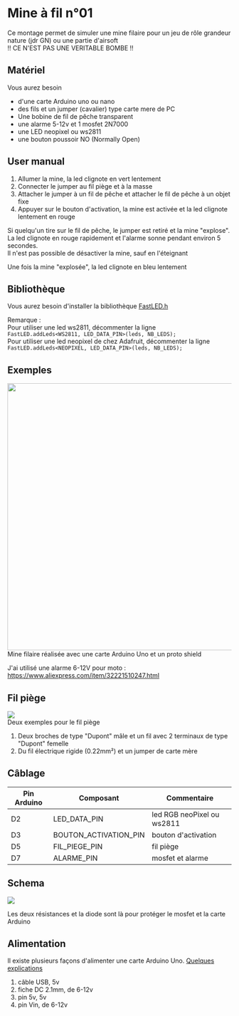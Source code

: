 # Mine à fil n°01
Ce montage permet de simuler une mine filaire pour un jeu de rôle grandeur nature (jdr GN) ou une partie d'airsoft  
!! CE N'EST PAS UNE VERITABLE BOMBE !! 

## Matériel
Vous aurez besoin
- d'une carte Arduino uno ou nano
- des fils et un jumper (cavalier) type carte mere de PC
- Une bobine de fil de pêche transparent
- une alarme 5-12v et 1 mosfet 2N7000
- une LED neopixel ou ws2811
- une bouton poussoir NO (Normally Open)

## User manual
1. Allumer la mine, la led clignote en vert lentement
1. Connecter le jumper au fil piège et à la masse
1. Attacher le jumper à un fil de pêche et attacher le fil de pêche à un objet fixe
1. Appuyer sur le bouton d'activation, la mine est activée et la led clignote lentement en rouge

Si quelqu'un tire sur le fil de pêche, le jumper est retiré et la mine "explose". La led clignote en rouge rapidement et l'alarme sonne pendant environ 5 secondes.  
Il n'est pas possible de désactiver la mine, sauf en l'éteignant  

Une fois la mine "explosée", la led clignote en bleu lentement

## Bibliothèque
Vous aurez besoin d'installer la bibliothèque [FastLED.h](https://github.com/FastLED/FastLED)  

Remarque :  
Pour utiliser une led ws2811, décommenter la ligne  
```FastLED.addLeds<WS2811, LED_DATA_PIN>(leds, NB_LEDS);```  
Pour utiliser une led neopixel de chez Adafruit, décommenter la ligne  
```FastLED.addLeds<NEOPIXEL, LED_DATA_PIN>(leds, NB_LEDS);```  


## Exemples
<img src="../images/mineFilaire01_mine.png" width="600">
Mine filaire réalisée avec une carte Arduino Uno et un proto shield  

J'ai utilisé une alarme 6-12V pour moto : https://www.aliexpress.com/item/32221510247.html  



## Fil piège
![](../images/mineFilaire01_fil_piege.png)  
Deux exemples pour le fil piège  
1. Deux broches de type "Dupont" mâle et un fil avec 2 terminaux de type "Dupont" femelle
1. Du fil électrique rigide (0.22mm²) et un jumper de carte mère

## Câblage
Pin Arduino  | Composant | Commentaire
---------|------------|------------
D2 | LED_DATA_PIN | led RGB neoPixel ou ws2811
D3 | BOUTON_ACTIVATION_PIN | bouton d'activation
D5 | FIL_PIEGE_PIN | fil piège
D7 | ALARME_PIN | mosfet et alarme

## Schema 
![](../images/mineFilaire01_schema.png)

Les deux résistances et la diode sont là pour protéger le mosfet et la carte Arduino

## Alimentation
Il existe plusieurs façons d'alimenter une carte Arduino Uno.
[Quelques explications](https://www.open-electronics.org/the-power-of-arduino-this-unknown/)
1. câble USB, 5v
1. fiche DC 2.1mm, de 6-12v
1. pin 5v, 5v
1. pin Vin, de 6-12v
